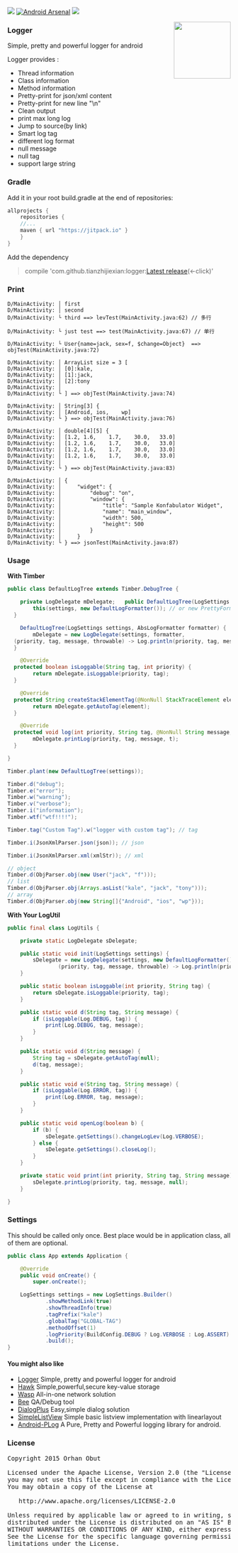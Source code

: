 [![](https://jitpack.io/v/tianzhijiexian/logger.svg)](https://jitpack.io/#tianzhijiexian/logger)
[![Android Arsenal](https://img.shields.io/badge/Android%20Arsenal-Logger-brightgreen.svg?mFormat=flat)](http://android-arsenal.com/details/1/1658) [![](https://img.shields.io/badge/AndroidWeekly-%23147-blue.svg)](http://androidweekly.net/issues/issue-147)

<img align="right" src='https://raw.githubusercontent.com/tianzhijiexian/logger/master/images/logger-logo.png' width='128' height='128'/>

### Logger
Simple, pretty and powerful logger for android

Logger provides :

- Thread information
- Class information
- Method information
- Pretty-print for json/xml content
- Pretty-print for new line "\n"
- Clean output
- print max long log 
- Jump to source(by link)
- Smart log tag
- different log format
- null message
- null tag
- support large string  

### Gradle
Add it in your root build.gradle at the end of repositories:  

```groovy
allprojects {
    repositories {
	//...
	maven { url "https://jitpack.io" }
    }
}
```  

Add the dependency  
> compile 'com.github.tianzhijiexian:logger:[Latest release](https://github.com/tianzhijiexian/logger/releases)(<-click)'

### Print  

```logcat
D/MainActivity: │ first
D/MainActivity: │ second
D/MainActivity: └ third ==> levTest(MainActivity.java:62) // 多行

D/MainActivity: └ just test ==> test(MainActivity.java:67) // 单行

D/MainActivity: └ User{name=jack, sex=f, $change=Object}  ==> objTest(MainActivity.java:72)

D/MainActivity: │ ArrayList size = 3 [
D/MainActivity: │ [0]:kale,
D/MainActivity: │ [1]:jack,
D/MainActivity: │ [2]:tony
D/MainActivity: │ 
D/MainActivity: └ ] ==> objTest(MainActivity.java:74)

D/MainActivity: │ String[3] {
D/MainActivity: │ [Android,	ios,	wp]
D/MainActivity: └ } ==> objTest(MainActivity.java:76)

D/MainActivity: │ double[4][5] {
D/MainActivity: │ [1.2,	1.6,	1.7,	30.0,	33.0]
D/MainActivity: │ [1.2,	1.6,	1.7,	30.0,	33.0]
D/MainActivity: │ [1.2,	1.6,	1.7,	30.0,	33.0]
D/MainActivity: │ [1.2,	1.6,	1.7,	30.0,	33.0]
D/MainActivity: │ 
D/MainActivity: └ } ==> objTest(MainActivity.java:83)

D/MainActivity: │ {
D/MainActivity: │     "widget": {
D/MainActivity: │         "debug": "on",
D/MainActivity: │         "window": {
D/MainActivity: │             "title": "Sample Konfabulator Widget",
D/MainActivity: │             "name": "main_window",
D/MainActivity: │             "width": 500,
D/MainActivity: │             "height": 500
D/MainActivity: │         }
D/MainActivity: │     }
D/MainActivity: └ } ==> jsonTest(MainActivity.java:87)
```

### Usage

**With Timber**

```java
public class DefaultLogTree extends Timber.DebugTree {

    private LogDelegate mDelegate;   public DefaultLogTree(LogSettings settings) {
        this(settings, new DefaultLogFormatter()); // or new PrettyFormatter()
  }

    DefaultLogTree(LogSettings settings, AbsLogFormatter formatter) {
        mDelegate = new LogDelegate(settings, formatter,
  (priority, tag, message, throwable) -> Log.println(priority, tag, message));
  }

    @Override
  protected boolean isLoggable(String tag, int priority) {
        return mDelegate.isLoggable(priority, tag);
  }

    @Override
  protected String createStackElementTag(@NonNull StackTraceElement element) {
        return mDelegate.getAutoTag(element);
  }

    @Override
  protected void log(int priority, String tag, @NonNull String message, Throwable t) {
        mDelegate.printLog(priority, tag, message, t);
  }

}
```

```java
Timber.plant(new DefaultLogTree(settings));
```

```java
Timber.d("debug"); 
Timber.e("error"); 
Timber.w("warning"); 
Timber.v("verbose"); 
Timber.i("information"); 
Timber.wtf("wtf!!!!");

Timber.tag("Custom Tag").w("logger with custom tag"); // tag

Timber.i(JsonXmlParser.json(json)); // json

Timber.i(JsonXmlParser.xml(xmlStr)); // xml

// object 
Timber.d(ObjParser.obj(new User("jack", "f"))); 
// list 
Timber.d(ObjParser.obj(Arrays.asList("kale", "jack", "tony"))); 
// array 
Timber.d(ObjParser.obj(new String[]{"Android", "ios", "wp"}));
```

**With Your LogUtil**


```java
public final class LogUtils {

    private static LogDelegate sDelegate;

    public static void init(LogSettings settings) {
        sDelegate = new LogDelegate(settings, new DefaultLogFormatter(),
                (priority, tag, message, throwable) -> Log.println(priority, tag, message));
    }

    public static boolean isLoggable(int priority, String tag) {
        return sDelegate.isLoggable(priority, tag);
    }

    public static void d(String tag, String message) {
        if (isLoggable(Log.DEBUG, tag)) {
            print(Log.DEBUG, tag, message);
        }
    }

    public static void d(String message) {
        String tag = sDelegate.getAutoTag(null);
        d(tag, message);
    }

    public static void e(String tag, String message) {
        if (isLoggable(Log.ERROR, tag)) {
            print(Log.ERROR, tag, message);
        }
    }

    public static void openLog(boolean b) {
        if (b) {
            sDelegate.getSettings().changeLogLev(Log.VERBOSE);
        } else {
            sDelegate.getSettings().closeLog();
        }
    }

    private static void print(int priority, String tag, String message) {
        sDelegate.printLog(priority, tag, message, null);
    }

}
```

### Settings

This should be called only once. Best place would be in application class, all of them
 are optional.

```java
public class App extends Application {

    @Override
    public void onCreate() {
        super.onCreate();

	LogSettings settings = new LogSettings.Builder()
	        .showMethodLink(true)
	        .showThreadInfo(true)
	        .tagPrefix("kale")
	        .globalTag("GLOBAL-TAG")
	        .methodOffset(1)
	        .logPriority(BuildConfig.DEBUG ? Log.VERBOSE : Log.ASSERT)
	        .build();
}
```

#### You might also like
- [Logger](https://github.com/orhanobut/logger) Simple, pretty and powerful logger for android
- [Hawk](https://github.com/orhanobut/hawk) Simple,powerful,secure key-value storage
- [Wasp](https://github.com/orhanobut/wasp) All-in-one network solution
- [Bee](https://github.com/orhanobut/bee) QA/Debug tool
- [DialogPlus](https://github.com/orhanobut/dialogplus) Easy,simple dialog solution
- [SimpleListView](https://github.com/orhanobut/simplelistview) Simple basic listview implementation with linearlayout
- [Android-PLog](https://github.com/Muyangmin/Android-PLog) A Pure, Pretty and Powerful logging library for android.

### License
<pre>
Copyright 2015 Orhan Obut

Licensed under the Apache License, Version 2.0 (the "License");
you may not use this file except in compliance with the License.
You may obtain a copy of the License at

   http://www.apache.org/licenses/LICENSE-2.0

Unless required by applicable law or agreed to in writing, software
distributed under the License is distributed on an "AS IS" BASIS,
WITHOUT WARRANTIES OR CONDITIONS OF ANY KIND, either express or implied.
See the License for the specific language governing permissions and
limitations under the License.
</pre>
